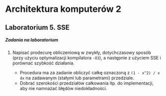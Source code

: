 # Architektura komputerów 2

## Laboratorium 5. SSE

##### Zadania na laboratorium

1. Napisać prodecurę obliczeniową w zwykły, dotychczasowy sposób (przy użyciu optymalizacji kompilatora `-O3`), a następnie z użyciem SSE i porównać szybkość działania.

	* Procedura ma za zadanie obliczyć całkę oznaczoną z `(1 - x^2) / x` `dx` na zadawanym (stałymi lub parametrami) przedziale.
	* Dobrać szerokości przedziałów całkowania itp. do implementacji, aby nie namnażać błędów niedokładności.
